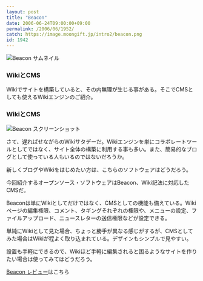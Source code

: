 ```yaml
---
layout: post
title: "Beacon"
date: 2006-06-24T09:00:00+09:00
permalink: /2006/06/1952/
catch: https://image.moongift.jp/intro2/beacon.png
id: 1942
---
```

 ![Beacon サムネイル](https://image.moongift.jp/intro2/beacon.t.png "Beacon サムネイル")
  

### WikiとCMS
  
Wikiでサイトを構築していると、その内無理が生じる事がある。そこでCMSとしても使えるWikiエンジンのご紹介。  
<!--more-->  

### WikiとCMS
  

![Beacon スクリーンショット](https://image.moongift.jp/intro2/beacon.png "Beacon スクリーンショット")

  

さて、遅ればせながらのWikiサタデーだ。Wikiエンジンを単にコラボレートツールとしてではなく、サイト全体の構築に利用する事も多い。また、簡易的なブログとして使っている人もいるのではないだろうか。

  

新しくブログやWikiをはじめたい方は、こちらのソフトウェアはどうだろう。

  

今回紹介するオープンソース・ソフトウェアはBeacon、Wiki記法に対応したCMSだ。

  

Beaconは単にWikiとしてだけではなく、CMSとしての機能も備えている。Wikiページの編集権限、コメント、タギングそれぞれの権限や、メニューの設定、ファイルアップロード、ニュースレターの送信権限などが設定できる。

  

単純にWikiとして見た場合、ちょっと勝手が異なる感じがするが、CMSとしてみた場合はWikiが程よく取り込まれている。デザインもシンプルで見やすい。

  

設置も手軽にできるので、Wikiほど手軽に編集されると困るようなサイトを作りたい場合は使ってみてはどうだろう。

  

[Beacon レビュー](http://oss.moongift.jp/review/i-1953.html)はこちら

